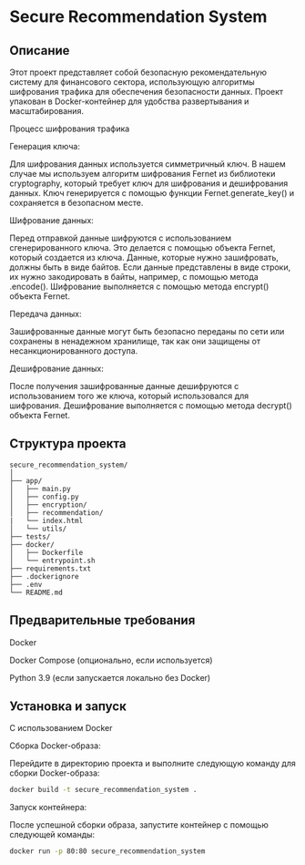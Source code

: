 # Secure Recommendation System

## Описание

Этот проект представляет собой безопасную рекомендательную систему для финансового сектора, использующую алгоритмы шифрования трафика для обеспечения безопасности данных. Проект упакован в Docker-контейнер для удобства развертывания и масштабирования.

Процесс шифрования трафика

Генерация ключа:

Для шифрования данных используется симметричный ключ. В нашем случае мы используем алгоритм шифрования Fernet из библиотеки cryptography, который требует ключ для шифрования и дешифрования данных.
Ключ генерируется с помощью функции Fernet.generate_key() и сохраняется в безопасном месте.

Шифрование данных:

Перед отправкой данные шифруются с использованием сгенерированного ключа. Это делается с помощью объекта Fernet, который создается из ключа.
Данные, которые нужно зашифровать, должны быть в виде байтов. Если данные представлены в виде строки, их нужно закодировать в байты, например, с помощью метода .encode().
Шифрование выполняется с помощью метода encrypt() объекта Fernet.

Передача данных:

Зашифрованные данные могут быть безопасно переданы по сети или сохранены в ненадежном хранилище, так как они защищены от несанкционированного доступа.

Дешифрование данных:

После получения зашифрованные данные дешифруются с использованием того же ключа, который использовался для шифрования.
Дешифрование выполняется с помощью метода decrypt() объекта Fernet.


## Структура проекта

```plaintext
secure_recommendation_system/
│
├── app/
│   ├── main.py
│   ├── config.py
│   ├── encryption/
│   ├── recommendation/
|   └── index.html
│   └── utils/
├── tests/
├── docker/
│   ├── Dockerfile
│   └── entrypoint.sh
├── requirements.txt
├── .dockerignore
├── .env
└── README.md
```
## Предварительные требования

Docker

Docker Compose (опционально, если используется)

Python 3.9 (если запускается локально без Docker)

## Установка и запуск

С использованием Docker

Сборка Docker-образа:

Перейдите в директорию проекта и выполните следующую команду для сборки Docker-образа:
```bash
docker build -t secure_recommendation_system .
```

Запуск контейнера:

После успешной сборки образа, запустите контейнер с помощью следующей команды:
```bash
docker run -p 80:80 secure_recommendation_system
```
